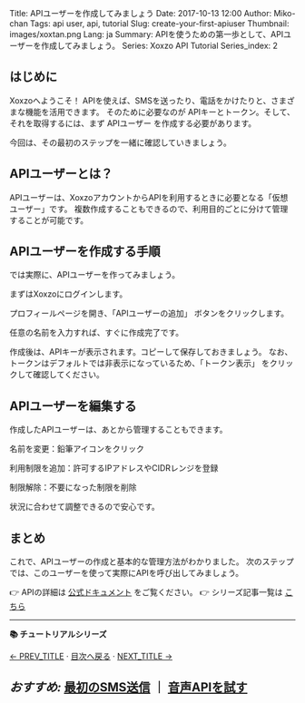 Title: APIユーザーを作成してみましょう
Date: 2017-10-13 12:00
Author: Miko-chan
Tags: api user, api, tutorial
Slug: create-your-first-apiuser
Thumbnail: images/xoxtan.png
Lang: ja
Summary: APIを使うための第一歩として、APIユーザーを作成してみましょう。
Series: Xoxzo API Tutorial
Series_index: 2

## はじめに

Xoxzoへようこそ！
APIを使えば、SMSを送ったり、電話をかけたりと、さまざまな機能を活用できます。
そのために必要なのが APIキーとトークン。そして、それを取得するには、まず APIユーザー を作成する必要があります。

今回は、その最初のステップを一緒に確認していきましょう。

## APIユーザーとは？

APIユーザーは、XoxzoアカウントからAPIを利用するときに必要となる「仮想ユーザー」です。
複数作成することもできるので、利用目的ごとに分けて管理することが可能です。

## APIユーザーを作成する手順

では実際に、APIユーザーを作ってみましょう。

まずはXoxzoにログインします。

プロフィールページを開き、「APIユーザーの追加」 ボタンをクリックします。

任意の名前を入力すれば、すぐに作成完了です。

作成後は、APIキーが表示されます。コピーして保存しておきましょう。
なお、トークンはデフォルトでは非表示になっているため、「トークン表示」 をクリックして確認してください。

## APIユーザーを編集する

作成したAPIユーザーは、あとから管理することもできます。

名前を変更：鉛筆アイコンをクリック

利用制限を追加：許可するIPアドレスやCIDRレンジを登録

制限解除：不要になった制限を削除

状況に合わせて調整できるので安心です。

## まとめ

これで、APIユーザーの作成と基本的な管理方法がわかりました。
次のステップでは、このユーザーを使って実際にAPIを呼び出してみましょう。

👉 APIの詳細は [公式ドキュメント](https://docs.xoxzo.com/ja/) をご覧ください。
👉 シリーズ記事一覧は [こちら](/tutorial-index-ja.html)


---
**📚 チュートリアルシリーズ**

[← PREV_TITLE](/PREV_URL) · [目次へ戻る](/tutorial-index-ja.html) · [NEXT_TITLE →](/NEXT_URL)

*おすすめ:* [最初のSMS送信](/send-your-first-sms) ｜ [音声APIを試す](/try-voice-api)
---

